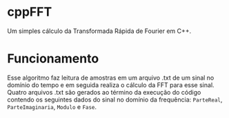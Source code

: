 # cppFFT
Um simples cálculo da Transformada Rápida de Fourier em C++.

# Funcionamento
Esse algoritmo faz leitura de amostras em um arquivo .txt de um sinal no domínio do tempo e em seguida realiza o cálculo da FFT para esse sinal. Quatro arquivos .txt são gerados ao término da execução do código contendo os seguintes dados do sinal no domínio da frequência: `ParteReal`, `ParteImaginaria`, `Modulo` e ``Fase``.
